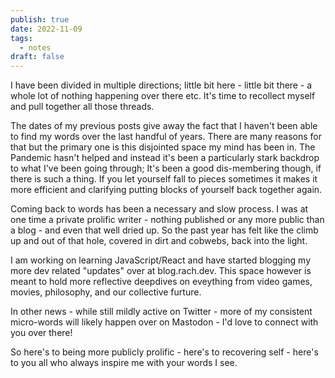 ```yaml
---
publish: true
date: 2022-11-09
tags:
  - notes
draft: false
---
```

I have been divided in multiple directions; little bit here - little bit there - a whole lot of nothing happening over there etc. It's time to recollect myself and pull together all those threads.

The dates of my previous posts give away the fact that I haven't been able to find my words over the last handful of years. There are many reasons for that but the primary one is this disjointed space my mind has been in. The Pandemic hasn't helped and instead it's been a particularly stark backdrop to what I've been going through; It's been a good dis-membering though, if there is such a thing. If you let yourself fall to pieces sometimes it makes it more efficient and clarifying putting blocks of yourself back together again.

Coming back to words has been a necessary and slow process. I was at one time a private prolific writer - nothing published or any more public than a blog - and even that well dried up. So the past year has felt like the climb up and out of that hole, covered in dirt and cobwebs, back into the light.

I am working on learning JavaScript/React and have started blogging my more dev related "updates" over at blog.rach.dev. This space however is meant to hold more reflective deepdives on eveything from video games, movies, philosophy, and our collective furture.

In other news - while still mildly active on Twitter - more of my consistent micro-words will likely happen over on Mastodon - I'd love to connect with you over there!

So here's to being more publicly prolific - here's to recovering self - here's to you all who always inspire me with your words I see.

